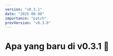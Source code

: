 ```yaml
---
version: "v0.3.1"
date: "2025-08-08"
importance: "patch"
prevVersion: "v0.3.0"
---
```


# Apa yang baru di v0.3.1 🔧